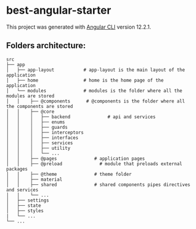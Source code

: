 # best-angular-starter

This project was generated with [Angular CLI](https://github.com/angular/angular-cli) version 12.2.1.

## Folders architecture:
    src
    ├── app                    
    │   ├── app-layout           # app-layout is the main layout of the application
    │   ├── home                 # home is the home page of the application
    │   └── modules              # modules is the folder where all the modules are stored
    │   │    ├── @components      # @components is the folder where all the components are stored
    │   │    ├── @core   
    │   │    │   ├── backend              # api and services
    │   │    │   ├── enums              
    │   │    │   ├── guards              
    │   │    │   ├── interceptors              
    │   │    │   ├── interfaces              
    │   │    │   ├── services              
    │   │    │   ├── utility              
    │   │    │   └── ...
    │   │    ├── @pages              # application pages
    │   │    ├── @preload              # module that preloads external packages
    │   │    ├── @theme              # theme folder
    │   │    ├── material              
    │   │    ├── shared              # shared components pipes directives and services
    │   │    └── ...
    │   ├── settings 
    │   ├── state
    │   ├── styles  
    |   └── ...
    └── ...